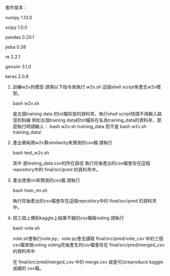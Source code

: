 套件版本：

numpy 1.13.0

scipy 1.0.0

pandas 0.20.1

jieba 0.38

re 2.2.1

gensim 3.1.0

keras 2.0.8

1. 訓練w2v的模型
    請用以下指令來執行 w2v.sh 這個shell script來產生w2v模型。
    
    bash w2v.sh <training data file>
    
    <training data file>是五個training data 的txt檔存放的資料夾，執行shell script時請不用輸入路徑的斜線
    例如五個training data的txt檔存在名為training_data的資料夾，那麼執行時請輸入：
    bash w2v.sh training_data
    而不是
    bash w2v.sh training_data/
    
2. 產出單純用w2v算similiarity來預測的csv檔
   請執行
   
   bash test_w2v.sh <testing data csv>
  
   其中<testing data csv> 是testing_data.csv的所在路徑
   執行完後產出的csv檔會存在這個repository中的 final/src/pred 的資料夾中。

3. 產出使用nn來預測的csv檔
   請執行
   
   bash train_nn.sh <training data file> <testing data csv>
  
   執行完後產出的csv檔會存在這個repository中的 final/src/pred 的資料夾中。
   
4. 把三個上傳到kaggle上結果不錯的csv檔做voting
   請執行
   
   bash vote.sh   
   
   vote.sh會執行vote.py，vote.py會去讀取 final/src/pred/vote_csv 中的三個csv檔來做voting
   voting完後產生的csv檔會存在 final/src/pred/merged_csv 的資料夾中
   
   在 final/src/pred/merged_csv 中的 merge.csv 就是可以reproduce kaggle成績的 csv檔。
   
   
   
   
   
